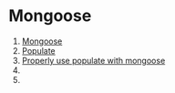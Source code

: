 # Mongoose

1. [Mongoose](http://mongoosejs.com/)
1. [Populate](http://mongoosejs.com/docs/api.html#document_Document-populate)
1. [Properly use populate with mongoose](http://stackoverflow.com/questions/17598712/how-should-i-properly-use-populate-with-mongoose)
1. []()
1. []()